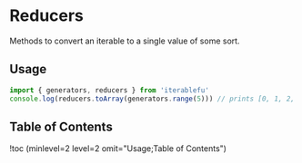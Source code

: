 # Reducers

Methods to convert an iterable to a single value of some sort.

## Usage

```javascript
import { generators, reducers } from 'iterablefu'
console.log(reducers.toArray(generators.range(5))) // prints [0, 1, 2, 3, 4]
```

## Table of Contents

!toc (minlevel=2 level=2 omit="Usage;Table of Contents")
